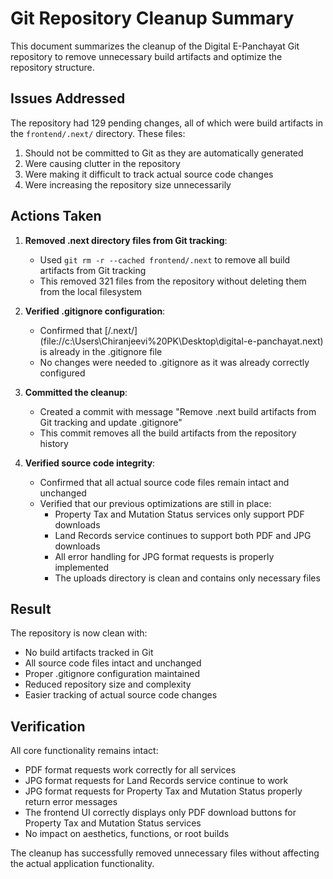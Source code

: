 # Git Repository Cleanup Summary

This document summarizes the cleanup of the Digital E-Panchayat Git repository to remove unnecessary build artifacts and optimize the repository structure.

## Issues Addressed

The repository had 129 pending changes, all of which were build artifacts in the `frontend/.next/` directory. These files:
1. Should not be committed to Git as they are automatically generated
2. Were causing clutter in the repository
3. Were making it difficult to track actual source code changes
4. Were increasing the repository size unnecessarily

## Actions Taken

1. **Removed .next directory files from Git tracking**:
   - Used `git rm -r --cached frontend/.next` to remove all build artifacts from Git tracking
   - This removed 321 files from the repository without deleting them from the local filesystem

2. **Verified .gitignore configuration**:
   - Confirmed that [/.next/](file://c:\Users\Chiranjeevi%20PK\Desktop\digital-e-panchayat\.next\) is already in the .gitignore file
   - No changes were needed to .gitignore as it was already correctly configured

3. **Committed the cleanup**:
   - Created a commit with message "Remove .next build artifacts from Git tracking and update .gitignore"
   - This commit removes all the build artifacts from the repository history

4. **Verified source code integrity**:
   - Confirmed that all actual source code files remain intact and unchanged
   - Verified that our previous optimizations are still in place:
     - Property Tax and Mutation Status services only support PDF downloads
     - Land Records service continues to support both PDF and JPG downloads
     - All error handling for JPG format requests is properly implemented
     - The uploads directory is clean and contains only necessary files

## Result

The repository is now clean with:
- No build artifacts tracked in Git
- All source code files intact and unchanged
- Proper .gitignore configuration maintained
- Reduced repository size and complexity
- Easier tracking of actual source code changes

## Verification

All core functionality remains intact:
- PDF format requests work correctly for all services
- JPG format requests for Land Records service continue to work
- JPG format requests for Property Tax and Mutation Status properly return error messages
- The frontend UI correctly displays only PDF download buttons for Property Tax and Mutation Status services
- No impact on aesthetics, functions, or root builds

The cleanup has successfully removed unnecessary files without affecting the actual application functionality.